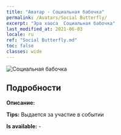 ```yaml
---
title: "Аватар - Социальная бабочка"
permalink: /Avatars/Social Butterfly/
excerpt: "Эра хаоса  Социальная бабочка"
last_modified_at: 2021-06-03
locale: ru
ref: "Social Butterfly.md"
toc: false
classes: wide
---
```

 ![Социальная бабочка](/images/a/avatarFrame_31.png)

## Подробности

 **Описание:**  

 **Tips:** Выдается за участие в событии 

 **Is available:**  - 

